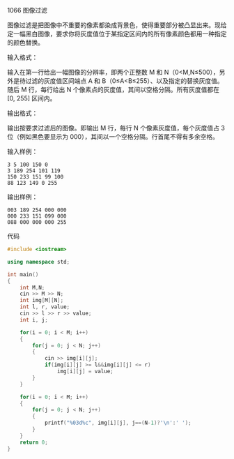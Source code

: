 1066 图像过滤

图像过滤是把图像中不重要的像素都染成背景色，使得重要部分被凸显出来。现给定一幅黑白图像，要求你将灰度值位于某指定区间内的所有像素颜色都用一种指定的颜色替换。

输入格式：

输入在第一行给出一幅图像的分辨率，即两个正整数 M 和 N（0<M,N≤500），另外是待过滤的灰度值区间端点 A 和 B（0≤A<B≤255）、以及指定的替换灰度值。随后 M 行，每行给出 N 个像素点的灰度值，其间以空格分隔。所有灰度值都在 [0, 255] 区间内。

输出格式：

输出按要求过滤后的图像。即输出 M 行，每行 N 个像素灰度值，每个灰度值占 3 位（例如黑色要显示为 000），其间以一个空格分隔。行首尾不得有多余空格。

输入样例：

    3 5 100 150 0
    3 189 254 101 119
    150 233 151 99 100
    88 123 149 0 255

输出样例：

    003 189 254 000 000
    000 233 151 099 000
    088 000 000 000 255

代码

```C++
#include <iostream>

using namespace std;

int main()
{
    int M,N;
    cin >> M >> N;
    int img[M][N];
    int l, r, value;
    cin >> l >> r >> value;
    int i, j;

    for(i = 0; i < M; i++)
    {
        for(j = 0; j < N; j++)
        {
            cin >> img[i][j];
            if(img[i][j] >= l&&img[i][j] <= r)
                img[i][j] = value;
        }
    }

    for(i = 0; i < M; i++)
    {
        for(j = 0; j < N; j++)
        {
            printf("%03d%c", img[i][j], j==(N-1)?'\n':' ');
        }
    }
    return 0;
}
```
